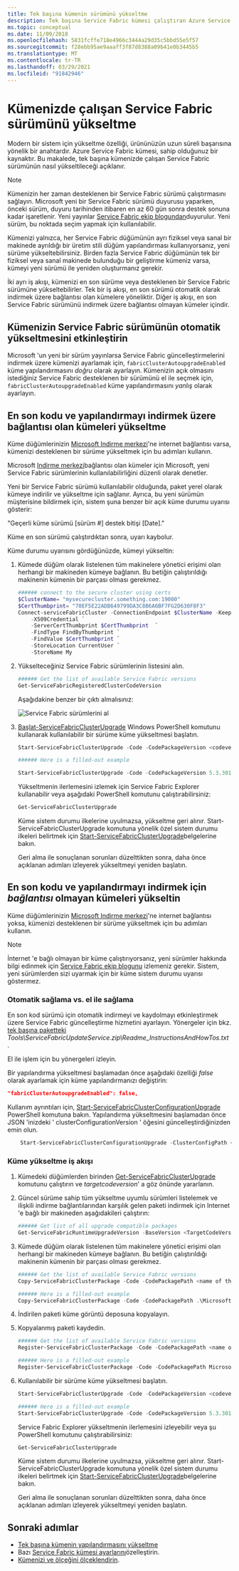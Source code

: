 ```yaml
---
title: Tek başına kümenin sürümünü yükseltme
description: Tek başına Service Fabric kümesi çalıştıran Azure Service Fabric kodunu yükseltin.
ms.topic: conceptual
ms.date: 11/09/2018
ms.openlocfilehash: 5831fcffe718e4966c3444a29d35c5bbd55e5f57
ms.sourcegitcommit: f28ebb95ae9aaaff3f87d8388a09b41e0b3445b5
ms.translationtype: MT
ms.contentlocale: tr-TR
ms.lasthandoff: 03/29/2021
ms.locfileid: "91842946"
---
```

# <a name="upgrade-the-service-fabric-version-that-runs-on-your-cluster"></a>Kümenizde çalışan Service Fabric sürümünü yükseltme 

Modern bir sistem için yükseltme özelliği, ürününüzün uzun süreli başarısına yönelik bir anahtardır. Azure Service Fabric kümesi, sahip olduğunuz bir kaynaktır. Bu makalede, tek başına kümenizde çalışan Service Fabric sürümünün nasıl yükseltileceği açıklanır.

> [!NOTE]
> Kümenizin her zaman desteklenen bir Service Fabric sürümü çalıştırmasını sağlayın. Microsoft yeni bir Service Fabric sürümü duyurusu yaparken, önceki sürüm, duyuru tarihinden itibaren en az 60 gün sonra destek sonuna kadar işaretlenir. Yeni yayınlar [Service Fabric ekip blogundan](https://techcommunity.microsoft.com/t5/azure-service-fabric/bg-p/Service-Fabric)duyurulur. Yeni sürüm, bu noktada seçim yapmak için kullanılabilir.
>
>

Kümenizi yalnızca, her Service Fabric düğümünün ayrı fiziksel veya sanal bir makinede ayrıldığı bir üretim stili düğüm yapılandırması kullanıyorsanız, yeni sürüme yükseltebilirsiniz. Birden fazla Service Fabric düğümünün tek bir fiziksel veya sanal makinede bulunduğu bir geliştirme kümeniz varsa, kümeyi yeni sürümü ile yeniden oluşturmanız gerekir.

İki ayrı iş akışı, kümenizi en son sürüme veya desteklenen bir Service Fabric sürümüne yükseltebilirler. Tek bir iş akışı, en son sürümü otomatik olarak indirmek üzere bağlantısı olan kümelere yöneliktir. Diğer iş akışı, en son Service Fabric sürümünü indirmek üzere bağlantısı olmayan kümeler içindir.

## <a name="enable-auto-upgrade-of-the-service-fabric-version-of-your-cluster"></a>Kümenizin Service Fabric sürümünün otomatik yükseltmesini etkinleştirin
Microsoft 'un yeni bir sürüm yayınlarsa Service Fabric güncelleştirmelerini indirmek üzere kümenizi ayarlamak için, `fabricClusterAutoupgradeEnabled` küme yapılandırmasını *doğru* olarak ayarlayın. Kümenizin açık olmasını istediğiniz Service Fabric desteklenen bir sürümünü el ile seçmek için, `fabricClusterAutoupgradeEnabled` küme yapılandırmasını *yanlış* olarak ayarlayın.

## <a name="upgrade-clusters-that-have-connectivity-to-download-the-latest-code-and-configuration"></a>En son kodu ve yapılandırmayı indirmek üzere bağlantısı olan kümeleri yükseltme
Küme düğümlerinizin [Microsoft Indirme merkezi](https://download.microsoft.com)'ne internet bağlantısı varsa, kümenizi desteklenen bir sürüme yükseltmek için bu adımları kullanın.

Microsoft [Indirme merkezi](https://download.microsoft.com)bağlantısı olan kümeler için Microsoft, yeni Service Fabric sürümlerinin kullanılabilirliğini düzenli olarak denetler.

Yeni bir Service Fabric sürümü kullanılabilir olduğunda, paket yerel olarak kümeye indirilir ve yükseltme için sağlanır. Ayrıca, bu yeni sürümün müşterisine bildirmek için, sistem şuna benzer bir açık küme durumu uyarısı gösterir:

"Geçerli küme sürümü [sürüm #] destek bitişi [Date]."

Küme en son sürümü çalıştırdıktan sonra, uyarı kaybolur.

Küme durumu uyarısını gördüğünüzde, kümeyi yükseltin:

1. Kümede düğüm olarak listelenen tüm makinelere yönetici erişimi olan herhangi bir makineden kümeye bağlanın. Bu betiğin çalıştırıldığı makinenin kümenin bir parçası olması gerekmez.

    ```powershell
    ###### connect to the secure cluster using certs
    $ClusterName= "mysecurecluster.something.com:19000"
    $CertThumbprint= "70EF5E22ADB649799DA3C8B6A6BF7FG2D630F8F3"
    Connect-serviceFabricCluster -ConnectionEndpoint $ClusterName -KeepAliveIntervalInSec 10 `
        -X509Credential `
        -ServerCertThumbprint $CertThumbprint  `
        -FindType FindByThumbprint `
        -FindValue $CertThumbprint `
        -StoreLocation CurrentUser `
        -StoreName My
    ```

2. Yükselteceğiniz Service Fabric sürümlerinin listesini alın.

    ```powershell
    ###### Get the list of available Service Fabric versions
    Get-ServiceFabricRegisteredClusterCodeVersion
    ```

    Aşağıdakine benzer bir çıktı almalısınız:

    ![Service Fabric sürümlerini al][getfabversions]
3. [Başlat-ServiceFabricClusterUpgrade](/powershell/module/servicefabric/start-servicefabricclusterupgrade) Windows PowerShell komutunu kullanarak kullanılabilir bir sürüme küme yükseltmesi başlatın.

    ```powershell
    Start-ServiceFabricClusterUpgrade -Code -CodePackageVersion <codeversion#> -Monitored -FailureAction Rollback

    ###### Here is a filled-out example

    Start-ServiceFabricClusterUpgrade -Code -CodePackageVersion 5.3.301.9590 -Monitored -FailureAction Rollback
    ```
   Yükseltmenin ilerlemesini izlemek için Service Fabric Explorer kullanabilir veya aşağıdaki PowerShell komutunu çalıştırabilirsiniz:

    ```powershell
    Get-ServiceFabricClusterUpgrade
    ```

    Küme sistem durumu ilkelerine uyulmazsa, yükseltme geri alınır. Start-ServiceFabricClusterUpgrade komutuna yönelik özel sistem durumu ilkeleri belirtmek için [Start-ServiceFabricClusterUpgrade](/powershell/module/servicefabric/start-servicefabricclusterupgrade)belgelerine bakın.

    Geri alma ile sonuçlanan sorunları düzelttikten sonra, daha önce açıklanan adımları izleyerek yükseltmeyi yeniden başlatın.

## <a name="upgrade-clusters-that-have-no-connectivity-to-download-the-latest-code-and-configuration"></a>En son kodu ve yapılandırmayı indirmek için *bağlantısı* olmayan kümeleri yükseltin
Küme düğümlerinizin [Microsoft Indirme merkezi](https://download.microsoft.com)'ne internet bağlantısı yoksa, kümenizi desteklenen bir sürüme yükseltmek için bu adımları kullanın.

> [!NOTE]
> İnternet 'e bağlı olmayan bir küme çalıştırıyorsanız, yeni sürümler hakkında bilgi edinmek için [Service Fabric ekip blogunu](https://techcommunity.microsoft.com/t5/azure-service-fabric/bg-p/Service-Fabric) izlemeniz gerekir. Sistem, yeni sürümlerden sizi uyarmak için bir küme sistem durumu uyarısı göstermez.  
>
>

### <a name="auto-provisioning-vs-manual-provisioning"></a>Otomatik sağlama vs. el ile sağlama
En son kod sürümü için otomatik indirmeyi ve kaydolmayı etkinleştirmek üzere Service Fabric güncelleştirme hizmetini ayarlayın. Yönergeler için bkz. [tek başına paketteki](service-fabric-cluster-standalone-package-contents.md) *Tools\ServiceFabricUpdateService.zip\Readme_InstructionsAndHowTos.txt* .

El ile işlem için bu yönergeleri izleyin.

Bir yapılandırma yükseltmesi başlamadan önce aşağıdaki özelliği *false* olarak ayarlamak için küme yapılandırmanızı değiştirin:

```json
"fabricClusterAutoupgradeEnabled": false,
```

Kullanım ayrıntıları için, [Start-ServiceFabricClusterConfigurationUpgrade](/powershell/module/servicefabric/start-servicefabricclusterconfigurationupgrade) PowerShell komutuna bakın. Yapılandırma yükseltmesini başlamadan önce JSON 'inizdeki ' clusterConfigurationVersion ' öğesini güncelleştirdiğinizden emin olun.

```powershell
    Start-ServiceFabricClusterConfigurationUpgrade -ClusterConfigPath <Path to Configuration File>
```

### <a name="cluster-upgrade-workflow"></a>Küme yükseltme iş akışı

1. Kümedeki düğümlerden birinden [Get-ServiceFabricClusterUpgrade](/powershell/module/servicefabric/get-servicefabricclusterupgrade) komutunu çalıştırın ve *targetcodeversion*' a göz önünde yararlanın.

2. Güncel sürüme sahip tüm yükseltme uyumlu sürümleri listelemek ve ilişkili indirme bağlantılarından karşılık gelen paketi indirmek için Internet 'e bağlı bir makineden aşağıdakileri çalıştırın:

    ```powershell
    ###### Get list of all upgrade compatible packages  
    Get-ServiceFabricRuntimeUpgradeVersion -BaseVersion <TargetCodeVersion as noted in Step 1> 
    ```

3. Kümede düğüm olarak listelenen tüm makinelere yönetici erişimi olan herhangi bir makineden kümeye bağlanın. Bu betiğin çalıştırıldığı makinenin kümenin bir parçası olması gerekmez.

    ```powershell
    ###### Get the list of available Service Fabric versions
    Copy-ServiceFabricClusterPackage -Code -CodePackagePath <name of the .cab file including the path to it> -ImageStoreConnectionString "fabric:ImageStore"

    ###### Here is a filled-out example
    Copy-ServiceFabricClusterPackage -Code -CodePackagePath .\MicrosoftAzureServiceFabric.5.3.301.9590.cab -ImageStoreConnectionString "fabric:ImageStore"
    ```
4. İndirilen paketi küme görüntü deposuna kopyalayın.

5. Kopyalanmış paketi kaydedin.

    ```powershell
    ###### Get the list of available Service Fabric versions
    Register-ServiceFabricClusterPackage -Code -CodePackagePath <name of the .cab file>

    ###### Here is a filled-out example
    Register-ServiceFabricClusterPackage -Code -CodePackagePath MicrosoftAzureServiceFabric.5.3.301.9590.cab
    ```
6. Kullanılabilir bir sürüme küme yükseltmesi başlatın.

    ```powershell
    Start-ServiceFabricClusterUpgrade -Code -CodePackageVersion <codeversion#> -Monitored -FailureAction Rollback

    ###### Here is a filled-out example
    Start-ServiceFabricClusterUpgrade -Code -CodePackageVersion 5.3.301.9590 -Monitored -FailureAction Rollback
    ```
    Service Fabric Explorer yükseltmenin ilerlemesini izleyebilir veya şu PowerShell komutunu çalıştırabilirsiniz:

    ```powershell
    Get-ServiceFabricClusterUpgrade
    ```

    Küme sistem durumu ilkelerine uyulmazsa, yükseltme geri alınır. Start-ServiceFabricClusterUpgrade komutuna yönelik özel sistem durumu ilkeleri belirtmek için [Start-ServiceFabricClusterUpgrade](/powershell/module/servicefabric/start-servicefabricclusterupgrade)belgelerine bakın.

    Geri alma ile sonuçlanan sorunları düzelttikten sonra, daha önce açıklanan adımları izleyerek yükseltmeyi yeniden başlatın.

## <a name="next-steps"></a>Sonraki adımlar
* [Tek başına kümenin yapılandırmasını yükseltme](service-fabric-cluster-config-upgrade-windows-server.md)
* Bazı [Service Fabric kümesi ayarlarını](service-fabric-cluster-fabric-settings.md)özelleştirin.
* [Kümenizi ve ölçeğini ölçeklendirin](service-fabric-cluster-scale-in-out.md).

<!--Image references-->
[getfabversions]: ./media/service-fabric-cluster-upgrade-windows-server/getfabversions.PNG
